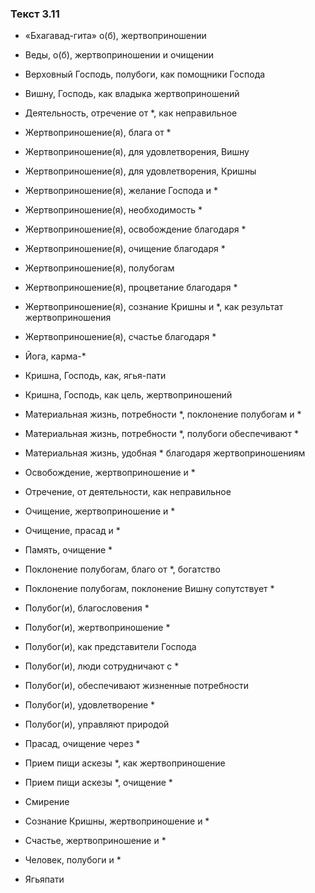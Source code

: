 ### Текст 3.11

- «Бхагавад-гита» о(б), жертвоприношении

- Веды, о(б), жертвоприношении и очищении

- Верховный Господь, полубоги, как помощники Господа

- Вишну, Господь, как владыка жертвоприношений

- Деятельность, отречение от *, как неправильное

- Жертвоприношение(я), блага от *

- Жертвоприношение(я), для удовлетворения, Вишну

- Жертвоприношение(я), для удовлетворения, Кришны

- Жертвоприношение(я), желание Господа и *

- Жертвоприношение(я), необходимость *

- Жертвоприношение(я), освобождение благодаря *

- Жертвоприношение(я), очищение благодаря *

- Жертвоприношение(я), полубогам

- Жертвоприношение(я), процветание благодаря *

- Жертвоприношение(я), сознание Кришны и *, как результат жертвоприношения

- Жертвоприношение(я), счастье благодаря *

- Йога, карма-*

- Кришна, Господь, как, ягья-пати

- Кришна, Господь, как цель, жертвоприношений

- Материальная жизнь, потребности *, поклонение полубогам и *

- Материальная жизнь, потребности *, полубоги обеспечивают *

- Материальная жизнь, удобная * благодаря жертвоприношениям

- Освобождение, жертвоприношение и *

- Отречение, от деятельности, как неправильное

- Очищение, жертвоприношение и *

- Очищение, прасад и *

- Память, очищение *

- Поклонение полубогам, благо от *, богатство

- Поклонение полубогам, поклонение Вишну сопутствует *

- Полубог(и), благословения *

- Полубог(и), жертвоприношение *

- Полубог(и), как представители Господа

- Полубог(и), люди сотрудничают с *

- Полубог(и), обеспечивают жизненные потребности

- Полубог(и), удовлетворение *

- Полубог(и), управляют природой

- Прасад, очищение через *

- Прием пищи аскезы *, как жертвоприношение

- Прием пищи аскезы *, очищение *

- Смирение

- Сознание Кришны, жертвоприношение и *

- Счастье, жертвоприношение и *

- Человек, полубоги и *

- Ягьяпати
	
